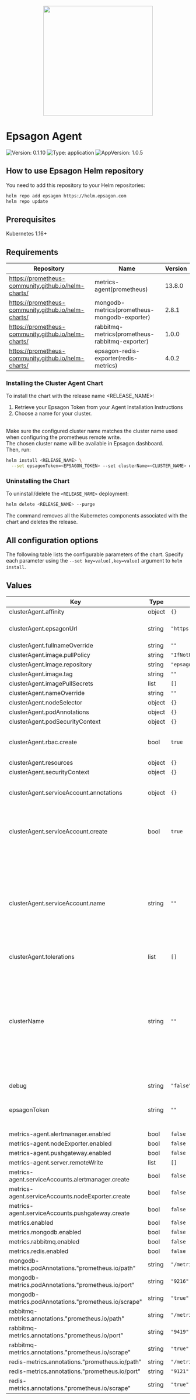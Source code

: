 <p align="center">
  <a href="https://epsagon.com" target="_blank" align="center">
    <img src="https://cdn2.hubspot.net/hubfs/4636301/Positive%20RGB_Logo%20Horizontal%20-01.svg" width="300">
  </a>
  <br />
</p>

# Epsagon Agent

![Version: 0.1.10](https://img.shields.io/badge/Version-0.1.10-informational?style=flat-square) ![Type: application](https://img.shields.io/badge/Type-application-informational?style=flat-square) ![AppVersion: 1.0.5](https://img.shields.io/badge/AppVersion-1.0.5-informational?style=flat-square)

## How to use Epsagon Helm repository
You need to add this repository to your Helm repositories:

```bash
helm repo add epsagon https://helm.epsagon.com
helm repo update
```

## Prerequisites

Kubernetes 1.16+

## Requirements

| Repository | Name | Version |
|------------|------|---------|
| https://prometheus-community.github.io/helm-charts/ | metrics-agent(prometheus) | 13.8.0 |
| https://prometheus-community.github.io/helm-charts/ | mongodb-metrics(prometheus-mongodb-exporter) | 2.8.1 |
| https://prometheus-community.github.io/helm-charts/ | rabbitmq-metrics(prometheus-rabbitmq-exporter) | 1.0.0 |
| https://prometheus-community.github.io/helm-charts/ | epsagon-redis-exporter(redis-metrics) | 4.0.2 |

### Installing the Cluster Agent Chart
To install the chart with the release name <RELEASE_NAME>:
1. Retrieve your Epsagon Token from your Agent Installation Instructions
2. Choose a name for your cluster.
<br>
Make sure the configured cluster name matches the cluster name used when configuring the prometheus remote write.
<br>
The chosen cluster name will be available in Epsagon dashboard.
<br>
Then, run:

```bash
helm install <RELEASE_NAME> \
  --set epsagonToken=<EPSAGON_TOKEN> --set clusterName=<CLUSTER_NAME> epsagon/cluster-agent
```
### Uninstalling the Chart

To uninstall/delete the `<RELEASE_NAME>` deployment:

```bash
helm delete <RELEASE_NAME> --purge
```

The command removes all the Kubernetes components associated with the chart and deletes the release.

## All configuration options

The following table lists the configurable parameters of the chart. Specify each parameter using the `--set key=value[,key=value]` argument to `helm install`.

## Values

| Key | Type | Default | Description |
|-----|------|---------|-------------|
| clusterAgent.affinity | object | `{}` |  |
| clusterAgent.epsagonUrl | string | `"https://collector.epsagon.com/resources/v1"` | The url to send the data to |
| clusterAgent.fullnameOverride | string | `""` |  |
| clusterAgent.image.pullPolicy | string | `"IfNotPresent"` |  |
| clusterAgent.image.repository | string | `"epsagon/cluster-agent"` |  |
| clusterAgent.image.tag | string | `""` |  |
| clusterAgent.imagePullSecrets | list | `[]` |  |
| clusterAgent.nameOverride | string | `""` |  |
| clusterAgent.nodeSelector | object | `{}` |  |
| clusterAgent.podAnnotations | object | `{}` |  |
| clusterAgent.podSecurityContext | object | `{}` |  |
| clusterAgent.rbac.create | bool | `true` | If true, create & use RBAC resources |
| clusterAgent.resources | object | `{}` |  |
| clusterAgent.securityContext | object | `{}` |  |
| clusterAgent.serviceAccount.annotations | object | `{}` | Annotations to add to the service account |
| clusterAgent.serviceAccount.create | bool | `true` | Specifies whether a service account should be created |
| clusterAgent.serviceAccount.name | string | `""` | The name of the service account to use. If not set and create is true, a name is generated using the fullname template |
| clusterAgent.tolerations | list | `[]` |  |
| clusterName | string | `""` | Set a unique cluster name to allow multiple clusters to integrate with Epsagon, while easily identifying where the resources are coming from |
| debug | string | `"false"` |  |
| epsagonToken | string | `""` | Set the Epsagon token of your account |
| metrics-agent.alertmanager.enabled | bool | `false` |  |
| metrics-agent.nodeExporter.enabled | bool | `false` |  |
| metrics-agent.pushgateway.enabled | bool | `false` |  |
| metrics-agent.server.remoteWrite | list | `[]` |  |
| metrics-agent.serviceAccounts.alertmanager.create | bool | `false` |  |
| metrics-agent.serviceAccounts.nodeExporter.create | bool | `false` |  |
| metrics-agent.serviceAccounts.pushgateway.create | bool | `false` |  |
| metrics.enabled | bool | `false` |  |
| metrics.mongodb.enabled | bool | `false` |  |
| metrics.rabbitmq.enabled | bool | `false` |  |
| metrics.redis.enabled | bool | `false` |  |
| mongodb-metrics.podAnnotations."prometheus.io/path" | string | `"/metrics"` |  |
| mongodb-metrics.podAnnotations."prometheus.io/port" | string | `"9216"` |  |
| mongodb-metrics.podAnnotations."prometheus.io/scrape" | string | `"true"` |  |
| rabbitmq-metrics.annotations."prometheus.io/path" | string | `"/metrics"` |  |
| rabbitmq-metrics.annotations."prometheus.io/port" | string | `"9419"` |  |
| rabbitmq-metrics.annotations."prometheus.io/scrape" | string | `"true"` |  |
| redis-metrics.annotations."prometheus.io/path" | string | `"/metrics"` |  |
| redis-metrics.annotations."prometheus.io/port" | string | `"9121"` |  |
| redis-metrics.annotations."prometheus.io/scrape" | string | `"true"` |  |
